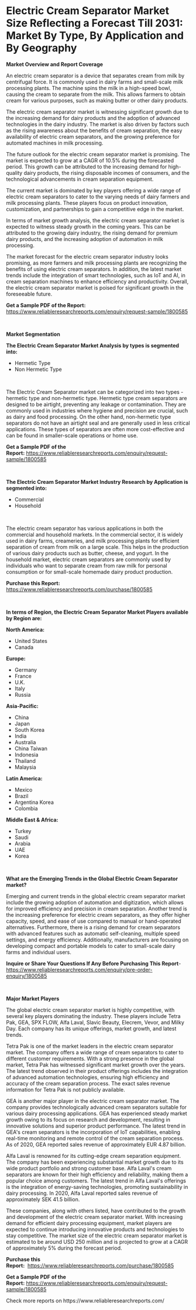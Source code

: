 <p><h1>Electric Cream Separator Market Size Reflecting a Forecast Till 2031: Market By Type, By Application and By Geography</h1></p><p><strong>Market Overview and Report Coverage</strong></p>
<p><p>An electric cream separator is a device that separates cream from milk by centrifugal force. It is commonly used in dairy farms and small-scale milk processing plants. The machine spins the milk in a high-speed bowl, causing the cream to separate from the milk. This allows farmers to obtain cream for various purposes, such as making butter or other dairy products.</p><p>The electric cream separator market is witnessing significant growth due to the increasing demand for dairy products and the adoption of advanced technologies in the dairy industry. The market is also driven by factors such as the rising awareness about the benefits of cream separation, the easy availability of electric cream separators, and the growing preference for automated machines in milk processing.</p><p>The future outlook for the electric cream separator market is promising. The market is expected to grow at a CAGR of 10.5% during the forecasted period. This growth can be attributed to the increasing demand for high-quality dairy products, the rising disposable incomes of consumers, and the technological advancements in cream separation equipment.</p><p>The current market is dominated by key players offering a wide range of electric cream separators to cater to the varying needs of dairy farmers and milk processing plants. These players focus on product innovation, customization, and partnerships to gain a competitive edge in the market.</p><p>In terms of market growth analysis, the electric cream separator market is expected to witness steady growth in the coming years. This can be attributed to the growing dairy industry, the rising demand for premium dairy products, and the increasing adoption of automation in milk processing.</p><p>The market forecast for the electric cream separator industry looks promising, as more farmers and milk processing plants are recognizing the benefits of using electric cream separators. In addition, the latest market trends include the integration of smart technologies, such as IoT and AI, in cream separation machines to enhance efficiency and productivity. Overall, the electric cream separator market is poised for significant growth in the foreseeable future.</p></p>
<p><strong>Get a Sample PDF of the Report:</strong> <a href="https://www.reliableresearchreports.com/enquiry/request-sample/1800585">https://www.reliableresearchreports.com/enquiry/request-sample/1800585</a></p>
<p>&nbsp;</p>
<p><strong>Market Segmentation</strong></p>
<p><strong>The Electric Cream Separator Market Analysis by types is segmented into:</strong></p>
<p><ul><li>Hermetic Type</li><li>Non Hermetic Type</li></ul></p>
<p>&nbsp;</p>
<p><p>The Electric Cream Separator market can be categorized into two types - hermetic type and non-hermetic type. Hermetic type cream separators are designed to be airtight, preventing any leakage or contamination. They are commonly used in industries where hygiene and precision are crucial, such as dairy and food processing. On the other hand, non-hermetic type separators do not have an airtight seal and are generally used in less critical applications. These types of separators are often more cost-effective and can be found in smaller-scale operations or home use.</p></p>
<p><strong>Get a Sample PDF of the Report:</strong>&nbsp;<a href="https://www.reliableresearchreports.com/enquiry/request-sample/1800585">https://www.reliableresearchreports.com/enquiry/request-sample/1800585</a></p>
<p>&nbsp;</p>
<p><strong>The Electric Cream Separator Market Industry Research by Application is segmented into:</strong></p>
<p><ul><li>Commercial</li><li>Household</li></ul></p>
<p>&nbsp;</p>
<p><p>The electric cream separator has various applications in both the commercial and household markets. In the commercial sector, it is widely used in dairy farms, creameries, and milk processing plants for efficient separation of cream from milk on a large scale. This helps in the production of various dairy products such as butter, cheese, and yogurt. In the household market, electric cream separators are commonly used by individuals who want to separate cream from raw milk for personal consumption or for small-scale homemade dairy product production.</p></p>
<p><strong>Purchase this Report:</strong>&nbsp; <a href="https://www.reliableresearchreports.com/purchase/1800585">https://www.reliableresearchreports.com/purchase/1800585</a></p>
<p>&nbsp;</p>
<p><strong>In terms of Region, the Electric Cream Separator Market Players available by Region are:</strong></p>
<p>
    <p> <strong> North America: </strong>
        <ul>
            <li>United States</li>
            <li>Canada</li>
        </ul>
        </p> 
    <p> <strong> Europe: </strong>
        <ul>
            <li>Germany</li>
            <li>France</li>
            <li>U.K.</li>
            <li>Italy</li>
            <li>Russia</li>
        </ul>
        </p> 
    <p> <strong> Asia-Pacific: </strong>
        <ul>
            <li>China</li>
            <li>Japan</li>
            <li>South Korea</li>
            <li>India</li>
            <li>Australia</li>
            <li>China Taiwan</li>
            <li>Indonesia</li>
            <li>Thailand</li>
            <li>Malaysia</li>
        </ul>
        </p> 
    <p> <strong> Latin America: </strong>
        <ul>
            <li>Mexico</li>
            <li>Brazil</li>
            <li>Argentina Korea</li>
            <li>Colombia</li>
        </ul>
        </p> 
    <p> <strong> Middle East & Africa: </strong>
        <ul>
            <li>Turkey</li>
            <li>Saudi</li>
            <li>Arabia</li>
            <li>UAE</li>
            <li>Korea</li>
        </ul>
    </p>
    </p>
<p>&nbsp;</p>
<p><strong>What are the Emerging Trends in the Global Electric Cream Separator market?</strong></p>
<p><p>Emerging and current trends in the global electric cream separator market include the growing adoption of automation and digitization, which allows for improved efficiency and precision in cream separation. Another trend is the increasing preference for electric cream separators, as they offer higher capacity, speed, and ease of use compared to manual or hand-operated alternatives. Furthermore, there is a rising demand for cream separators with advanced features such as automatic self-cleaning, multiple speed settings, and energy efficiency. Additionally, manufacturers are focusing on developing compact and portable models to cater to small-scale dairy farms and individual users.</p></p>
<p><strong>Inquire or Share Your Questions If Any Before Purchasing This Report</strong>- <a href="https://www.reliableresearchreports.com/enquiry/pre-order-enquiry/1800585">https://www.reliableresearchreports.com/enquiry/pre-order-enquiry/1800585</a></p>
<p>&nbsp;</p>
<p><strong>Major Market Players</strong></p>
<p><p>The global electric cream separator market is highly competitive, with several key players dominating the industry. These players include Tetra Pak, GEA, SPX FLOW, Alfa Laval, Slavic Beauty, Elecrem, Vevor, and Milky Day. Each company has its unique offerings, market growth, and latest trends.</p><p>Tetra Pak is one of the market leaders in the electric cream separator market. The company offers a wide range of cream separators to cater to different customer requirements. With a strong presence in the global market, Tetra Pak has witnessed significant market growth over the years. The latest trend observed in their product offerings includes the integration of advanced automation technologies, ensuring high efficiency and accuracy of the cream separation process. The exact sales revenue information for Tetra Pak is not publicly available.</p><p>GEA is another major player in the electric cream separator market. The company provides technologically advanced cream separators suitable for various dairy processing applications. GEA has experienced steady market growth owing to its focus on research and development, resulting in innovative solutions and superior product performance. The latest trend in GEA's cream separators is the incorporation of IoT capabilities, enabling real-time monitoring and remote control of the cream separation process. As of 2020, GEA reported sales revenue of approximately EUR 4.87 billion.</p><p>Alfa Laval is renowned for its cutting-edge cream separation equipment. The company has been experiencing substantial market growth due to its wide product portfolio and strong customer base. Alfa Laval's cream separators are known for their high efficiency and reliability, making them a popular choice among customers. The latest trend in Alfa Laval's offerings is the integration of energy-saving technologies, promoting sustainability in dairy processing. In 2020, Alfa Laval reported sales revenue of approximately SEK 41.5 billion.</p><p>These companies, along with others listed, have contributed to the growth and development of the electric cream separator market. With increasing demand for efficient dairy processing equipment, market players are expected to continue introducing innovative products and technologies to stay competitive. The market size of the electric cream separator market is estimated to be around USD 250 million and is projected to grow at a CAGR of approximately 5% during the forecast period.</p></p>
<p><strong>Purchase this Report:</strong>&nbsp;&nbsp;<a href="https://www.reliableresearchreports.com/purchase/1800585">https://www.reliableresearchreports.com/purchase/1800585</a></p>
<p></p>
<p><strong>Get a Sample PDF of the Report:</strong>&nbsp;<a href="https://www.reliableresearchreports.com/enquiry/request-sample/1800585">https://www.reliableresearchreports.com/enquiry/request-sample/1800585</a></p>
<p>Check more reports on https://www.reliableresearchreports.com/</p>